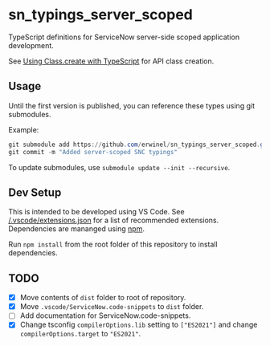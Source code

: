 # sn_typings_server_scoped

TypeScript definitions for ServiceNow server-side scoped application development.

See [Using Class.create with TypeScript](./dist/$$class.md) for API class creation.

## Usage

Until the first version is published, you can reference these types using git submodules.

Example:

```powershell
git submodule add https://github.com/erwinel/sn_typings_server_scoped.git types/snc
git commit -m "Added server-scoped SNC typings"
```

To update submodules, use `submodule update --init --recursive`.

## Dev Setup

This is intended to be developed using VS Code. See [/.vscode/extensions.json](./.vscode/extensions.json) for a list of recommended extensions. Dependencies are mananged using [npm](https://www.npmjs.com/).

Run `npm install` from the root folder of this repository to install dependencies.

## TODO

- [X] Move contents of `dist` folder to root of repository.
- [X] Move `.vscode/ServiceNow.code-snippets` to `dist` folder.
- [ ] Add documentation for ServiceNow.code-snippets.
- [X] Change tsconfig `compilerOptions.lib` setting to `["ES2021"]` and change `compilerOptions.target` to `"ES2021"`.
